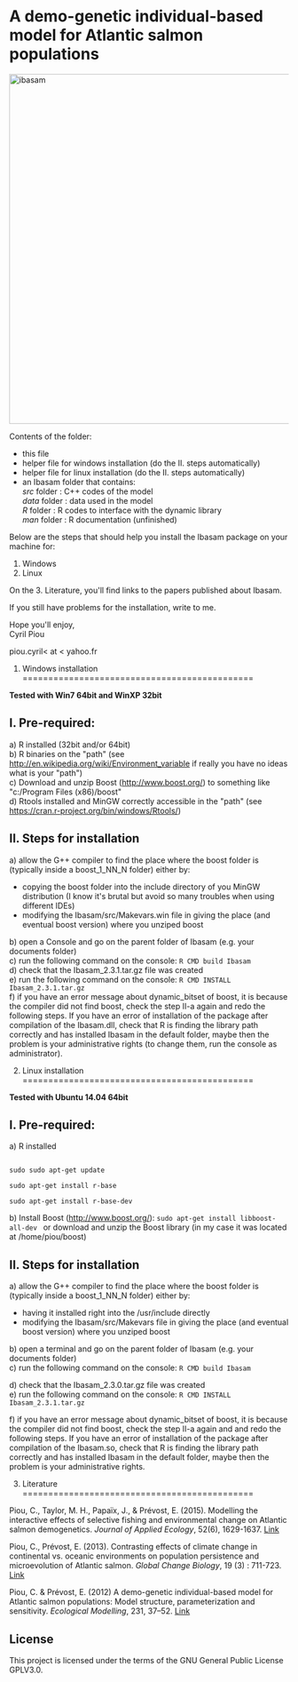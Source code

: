 A demo-genetic individual-based model for Atlantic salmon populations
========
           
           
<img width="630" alt="ibasam" src="https://user-images.githubusercontent.com/14179200/33024686-0efb54d8-ce0c-11e7-957f-a956b12cbcf7.png">
       
           
           
Contents of the folder:  
- this file  
- helper file for windows installation (do the II. steps automatically)  
- helper file for linux installation (do the II. steps automatically)  
- an Ibasam folder that contains:  
  *src* folder : C++ codes of the model  
  *data* folder : data used in the model  
  *R* folder : R codes to interface with the dynamic library  
  *man* folder : R documentation (unfinished)  

Below are the steps that should help you install the Ibasam package on your machine for:  
1. Windows              
2. Linux 

On the 3. Literature, you'll find links to the papers published about Ibasam.

If you still have problems for the installation, write to me.
      
Hope you'll enjoy,  
Cyril Piou

piou.cyril< at < yahoo.fr



1. Windows installation  
=============================================

**Tested with Win7 64bit and WinXP 32bit**

I. Pre-required:
---
  a) R installed (32bit and/or 64bit)  
  b) R binaries on the "path" (see http://en.wikipedia.org/wiki/Environment_variable if really you have no ideas what is your "path")  
  c) Download and unzip Boost (http://www.boost.org/) to something like "c:/Program Files (x86)/boost"   
  d) Rtools installed and MinGW correctly accessible in the "path" (see https://cran.r-project.org/bin/windows/Rtools/) 

II. Steps for installation
---
  a) allow the G++ compiler to find the place where the boost folder is (typically inside a boost_1_NN_N folder) either by:  
  - copying the boost folder into the include directory of you MinGW distribution (I know it's brutal but avoid so many troubles when using different IDEs)  
  - modifying the Ibasam/src/Makevars.win file in giving the place (and eventual boost version) where you unziped boost  
      
  b) open a Console and go on the parent folder of Ibasam (e.g. your documents folder)  
  c) run the following command on the console: 
  ```R CMD build Ibasam ```  
  d) check that the Ibasam_2.3.1.tar.gz file was created  
  e) run the following command on the console: 
  ```R CMD INSTALL Ibasam_2.3.1.tar.gz ```  
  f) if you have an error message about dynamic_bitset of boost, it is because the compiler did not find boost, check the step II-a again and redo the following steps. If you have an error of installation of the package after compilation of the Ibasam.dll, check that R is finding the library path correctly and has installed Ibasam in the default folder, maybe then the problem is your administrative rights (to change them, run the console as administrator).  



2. Linux installation
=============================================

 **Tested with Ubuntu 14.04 64bit**
 

I. Pre-required:  
----
  a) R installed  
  
  ```
  
  sudo sudo apt-get update
  
  sudo apt-get install r-base
  
  sudo apt-get install r-base-dev  
 ```
 
    
  b) Install Boost (http://www.boost.org/):
  ```sudo apt-get install libboost-all-dev ```
  or download and unzip the Boost library (in my case it was located at /home/piou/boost)

II. Steps for installation
---
  a) allow the G++ compiler to find the place where the boost folder is (typically inside a boost_1_NN_N folder) either by: 
  - having it installed right into the /usr/include directly
  - modifying the Ibasam/src/Makevars file in giving the place (and eventual boost version) where you unziped boost 
  
  b) open a terminal and go on the parent folder of Ibasam (e.g. your documents folder)  
  c) run the following command on the console: 
  ```R CMD build Ibasam ```
   
  d) check that the Ibasam_2.3.0.tar.gz file was created  
  e) run the following command on the console: 
  ```R CMD INSTALL Ibasam_2.3.1.tar.gz ```
   
  f) if you have an error message about dynamic_bitset of boost, it is because the compiler did not find boost, check the step II-a again and and redo the following steps. If you have an error of installation of the package after compilation of the Ibasam.so, check that R is finding the library path correctly and has installed Ibasam in the default folder, maybe then the problem is your administrative rights. 
  
  

3. Literature  
=============================================

Piou, C., Taylor, M. H., Papaïx, J., & Prévost, E. (2015). Modelling the interactive effects of selective fishing and environmental change on Atlantic salmon demogenetics. *Journal of Applied Ecology*, 52(6), 1629-1637. [Link](http://onlinelibrary.wiley.com/doi/10.1111/1365-2664.12512/abstract)

Piou, C., Prévost, E. (2013). Contrasting effects of climate change in continental vs. oceanic environments on population persistence and microevolution of Atlantic salmon. *Global Change Biology*, 19 (3) : 711-723. [Link](http://onlinelibrary.wiley.com/doi/10.1111/gcb.12085/abstract)

Piou, C. & Prévost, E. (2012) A demo-genetic individual-based model for Atlantic salmon populations: Model structure, parameterization and sensitivity. *Ecological Modelling*, 231, 37–52. [Link](http://www.sciencedirect.com/science/article/pii/S0304380012000543)


License
---

This project is licensed under the terms of the GNU General Public License GPLV3.0.
